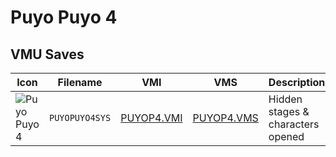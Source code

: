 # Puyo Puyo 4

## VMU Saves

| Icon | Filename | VMI | VMS | Description |
|------|----------|-----|-----|-------------|
| ![Puyo Puyo 4](../icons/PUYOPUYO4SYS.GIF) | `PUYOPUYO4SYS` | [PUYOP4.VMI](PUYOP4.VMI) | [PUYOP4.VMS](PUYOP4.VMS) | Hidden stages & characters opened
